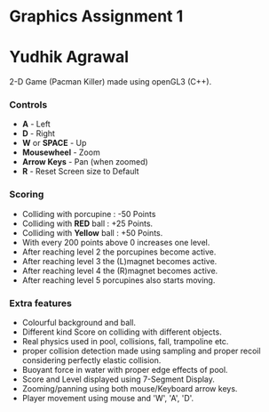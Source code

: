 Graphics Assignment 1
=====================

# Yudhik Agrawal

2-D Game (Pacman Killer) made using openGL3 (C++).

### Controls

- **A** 		        - Left
- **D** 		        - Right
- **W** or **SPACE** 	- Up
- **Mousewheel** 	    - Zoom
- **Arrow Keys** 	    - Pan (when zoomed)
- **R** 		        - Reset Screen size to Default

### Scoring

- Colliding with porcupine : -50 Points
- Colliding with **RED** ball : +25 Points.
- Colliding with **Yellow** ball : +50 Points.
- With every 200 points above 0 increases one level.
- After reaching level 2 the porcupines become active.
- After reaching level 3 the (L)magnet becomes active.
- After reaching level 4 the (R)magnet becomes active.
- After reaching level 5 porcupines also starts moving.

### Extra features

- Colourful background and ball.
- Different kind Score on colliding with different objects.
- Real physics used in pool, collisions, fall, trampoline etc.
- proper collision detection made using sampling and proper recoil considering perfectly elastic collision.
- Buoyant force in water with proper edge effects of pool.
- Score and Level displayed using 7-Segment Display.
- Zooming/panning using both mouse/Keyboard arrow keys.
- Player movement using mouse and 'W', 'A', 'D'.


